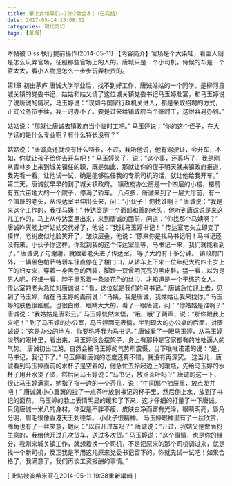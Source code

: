 ```yaml
---
title: 攀上女领导[1-2202章全本]（已完结）
date: 2017-05-14 15:08:32
categories: 現代奇幻
tags: [草榴]
---
```

本帖被 Diss 執行提前操作(2014-05-11)
【内容简介】官场是个大染缸，看主人翁是怎么玩弄官场，征服那些官场上的人的。唐城只是一个小司机，侍候的却是一个官太太，看小人物是怎么一步步玩弄权贵的。 


第1章 初出茅庐
唐诚大学毕业后，找不到好工作，唐诚姑姑的一个同学，是柳河县城关镇的党委书记，姑姑和姑父请了这位城关镇党委书记马玉婷赴宴，和马玉婷说了说唐诚的情况，马玉婷说：“现如今国家行政机关进人，都是采取招聘的方式，正式公务员手续，我一时办不了。要是过来给镇政府当个临时工，这很容易办到。”

姑姑说：“那就让唐诚去镇政府当个临时工吧。”
马玉婷说：“你的这个侄子，在大学读的是什么专业啊？有什么特长没有？”

姑姑说：“唐诚真还就没有什么特长，不过，我听他说，他有驾驶证，会开车，不如，你就让孩子给你去开车吧！”
马玉婷笑了，说：“这个事，还真巧了，我是刚从青林乡上来到城关镇任的职，既是如此，那就让你的侄子明天就来镇政府报道，我先看一看，让他试一试，确是能够胜任我的专职司机的话，就让他给我开车。”
第二天，唐诚就早早的到了城关镇政府。
镇政府办公房是一个四层的小楼，楼前有五六亩地大的一个院子，停满了轿车。
八点多，唐诚来到了一层大厅前，有一个值班的老头，从传达室里伸出头来，问：“小伙子！你找谁啊？”
唐诚说：“我是来这个工作的，我找马姨！”
传达室是一个面部和善的老头，他听到唐诚说是来这儿工作的，马上从传达室里出来，来到唐诚的面前，问道：“你找那个马姨啊？”
唐诚昨天晚上听姑姑交代好了，他说：“我找马玉婷书记！”
传达室老头立即变了摸样，老树皮似地脸笑开了，皱纹层叠，他说：“原来你是找马书记啊！马书记还没有来，小伙子你这样，你就到我的这个传达室里等，马书记一来，我们就能看到了。”
唐诚说了句谢谢，就跟着老头进了传达室。
等了大约有十多分钟。
镇政府门外，一辆黑色帕萨特轿车径直停在了楼门口，从轿车上下来一位年纪大约四十岁上下的妇女来，穿着一身黑色的西装，脚蹬一双曾明瓦亮的黑皮鞋，猛一看，以为是男人呢，仔细一看，脖子里系着一条淡花色的丝巾，才知道是一个干练的女人。
传达室的老头急忙对唐诚说：“看，这位就是我们的马书记。”
唐诚急忙迎上去，见到了马玉婷，站在马玉婷的面前说：“马姨，我是唐诚，我姑姑让我来找你。”
马玉婷的肤色很细腻，也很白嫩，眼睛大大的，看了一眼唐诚，问：“你姑姑是谁啊？”
唐诚说：“我姑姑是唐彩云。”
马玉婷恍然大悟，“哦、哦”了两声，说：“那你跟我上来吧！”
到了马玉婷的办公室，马玉婷面无表情，坐到硕大的办公桌的后面，对唐诚说：“这是办公的地方，你要称呼我为马书记。”
唐诚看了一眼马玉婷，从马玉婷淡然的眼神里，看出来，马玉婷很会摆架子，身上有那种是官家都有的咄咄逼人的气势。
唐诚初出江湖，自然会被马玉婷的气势所震慑，当下唯唯诺诺的说：“是，马书记，我记下了。”
马玉婷看唐诚的态度还算不错，就没有再深究。
这当儿，唐诚看到马玉婷面前的水杯子是空着的，他急忙去拎起边上的暖瓶，先给马玉婷的水杯子用开水烫了烫，然后问马玉婷说：“马书记，放点茶叶吗？”
唐诚的这一下，很让马玉婷满意，她指了指一边的一个茶几，说：“中间那个抽屉里，放点龙井吧！”
唐诚就小心翼翼的捏了一点茶叶放到书记的杯子里，然后倒上水，放到了书记的面前。
马玉婷的脸上表情明显的缓和了下来，这才仔细的打量了一下唐诚。
只见唐诚一米八的身材，体型是不胖不瘦，皮肤白净而富有光泽，眼睛明亮，唇角分明，眉毛很像香港天王刘德华。
小伙子很精神。
马玉婷眼神里有了一丝欣赏，嘴角也有了一丝笑意，她问：“以前开过车吗？”
唐诚说：“开过，我姑父是做面粉生意的，我给他开过几次货车，送过多次货。”
马玉婷说：“这个事情，也是你的缘分，我刚来城关镇工作，就想着换一个司机，不是把原来的那个司机调过来，就是找一个新司机，反正我是不用这儿原来党委书记留下的。你就先试一试吧！如果合格了，我满意了，我们再谈工资报酬的事情。”



[ 此貼被波希米亚在2014-05-11 19:38重新編輯 ]
